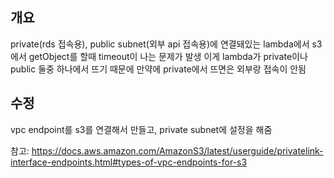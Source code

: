 ## 개요

private(rds 접속용), public subnet(외부 api 접속용)에 연결돼있는 lambda에서 s3에서 getObject를 할때 timeout이 나는 문제가 발생
이게 lambda가 private이나 public 둘중 하나에서 뜨기 때문에 만약에 private에서 뜨면은 외부랑 접속이 안됨

## 수정

vpc endpoint를 s3를 연결해서 만들고, private subnet에 설정을 해줌

참고: https://docs.aws.amazon.com/AmazonS3/latest/userguide/privatelink-interface-endpoints.html#types-of-vpc-endpoints-for-s3
